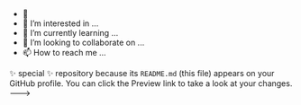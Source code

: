 - 👋 
- 👀 I’m interested in ...
- 🌱 I’m currently learning ...
- 💞️ I’m looking to collaborate on ...
- 📫 How to reach me ...

✨ special ✨ repository because its `README.md` (this file) appears on your GitHub profile.
You can click the Preview link to take a look at your changes.
--->
